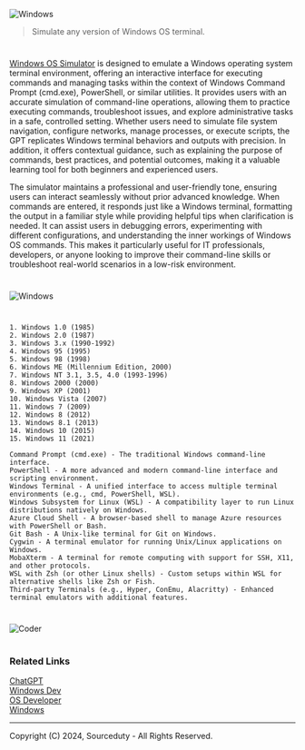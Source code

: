![Windows](https://github.com/user-attachments/assets/68216e5f-f779-49ea-a434-8f054b2b94b6)

> Simulate any version of Windows OS terminal.
#

[Windows OS Simulator](https://chatgpt.com/g/g-673e3dcc90308191b183a0a0f2f97635-windows-os-simulator) is designed to emulate a Windows operating system terminal environment, offering an interactive interface for executing commands and managing tasks within the context of Windows Command Prompt (cmd.exe), PowerShell, or similar utilities. It provides users with an accurate simulation of command-line operations, allowing them to practice executing commands, troubleshoot issues, and explore administrative tasks in a safe, controlled setting. Whether users need to simulate file system navigation, configure networks, manage processes, or execute scripts, the GPT replicates Windows terminal behaviors and outputs with precision. In addition, it offers contextual guidance, such as explaining the purpose of commands, best practices, and potential outcomes, making it a valuable learning tool for both beginners and experienced users.

The simulator maintains a professional and user-friendly tone, ensuring users can interact seamlessly without prior advanced knowledge. When commands are entered, it responds just like a Windows terminal, formatting the output in a familiar style while providing helpful tips when clarification is needed. It can assist users in debugging errors, experimenting with different configurations, and understanding the inner workings of Windows OS commands. This makes it particularly useful for IT professionals, developers, or anyone looking to improve their command-line skills or troubleshoot real-world scenarios in a low-risk environment.

#
![Windows](https://github.com/user-attachments/assets/a0362a1e-dbe0-415c-8570-60f07cd51bd3)
#

```
1. Windows 1.0 (1985)
2. Windows 2.0 (1987)
3. Windows 3.x (1990-1992)
4. Windows 95 (1995)
5. Windows 98 (1998)
6. Windows ME (Millennium Edition, 2000)
7. Windows NT 3.1, 3.5, 4.0 (1993-1996)
8. Windows 2000 (2000)
9. Windows XP (2001)
10. Windows Vista (2007)
11. Windows 7 (2009)
12. Windows 8 (2012)
13. Windows 8.1 (2013)
14. Windows 10 (2015)
15. Windows 11 (2021)
```
```
Command Prompt (cmd.exe) - The traditional Windows command-line interface.
PowerShell - A more advanced and modern command-line interface and scripting environment.
Windows Terminal - A unified interface to access multiple terminal environments (e.g., cmd, PowerShell, WSL).
Windows Subsystem for Linux (WSL) - A compatibility layer to run Linux distributions natively on Windows.
Azure Cloud Shell - A browser-based shell to manage Azure resources with PowerShell or Bash.
Git Bash - A Unix-like terminal for Git on Windows.
Cygwin - A terminal emulator for running Unix/Linux applications on Windows.
MobaXterm - A terminal for remote computing with support for SSH, X11, and other protocols.
WSL with Zsh (or other Linux shells) - Custom setups within WSL for alternative shells like Zsh or Fish.
Third-party Terminals (e.g., Hyper, ConEmu, Alacritty) - Enhanced terminal emulators with additional features.
```
#
![Coder](https://github.com/user-attachments/assets/af7ba0d6-6801-4f49-af03-134bc8db1760)

#
### Related Links

[ChatGPT](https://github.com/sourceduty/ChatGPT)
<br>
[Windows Dev](https://github.com/sourceduty/Windows_Dev)
<br>
[OS Developer](https://github.com/sourceduty/OS_Developer)
<br>
[Windows](https://github.com/sourceduty/Windows)

***
Copyright (C) 2024, Sourceduty - All Rights Reserved.
